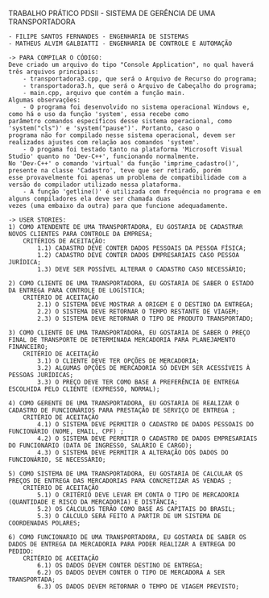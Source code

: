 TRABALHO PRÁTICO PDSII - SISTEMA DE GERÊNCIA DE UMA TRANSPORTADORA

	- FILIPE SANTOS FERNANDES - ENGENHARIA DE SISTEMAS
	- MATHEUS ALVIM GALBIATTI - ENGENHARIA DE CONTROLE E AUTOMAÇÃO
	
	-> PARA COMPILAR O CÓDIGO:
	Deve criado um arquivo do tipo "Console Application", no qual haverá três arquivos principais:
		- transportadora3.cpp, que será o Arquivo de Recurso do programa;
		- transportadora3.h, que será o Arquivo de Cabeçalho do programa;
		- main.cpp, arquivo que contém a função main.
	Algumas observações:
		- O programa foi desenvolvido no sistema operacional Windows e, como há o uso da função 'system', essa recebe como
	parâmetro comandos específicos desse sistema operacional, como 'system("cls")' e 'system("pause")'. Portanto, caso o
	programa não for compilado nesse sistema operacional, devem ser realizados ajustes com relação aos comandos 'system'.
		- O progama foi testado tanto na plataforma 'Microsoft Visual Studio' quanto no 'Dev-C++', funcionando normalmente.
	No 'Dev-C++' o comando 'virtual' da função 'imprime_cadastro()', presente na classe 'Cadastro', teve que ser retirado, porém
	esse provavelmente foi apenas um problema de compatibilidade com a versão do compilador utilizado nessa plataforma.
		- A função 'getline()' é utilizada com frequência no programa e em alguns compiladores ela deve ser chamada duas
	vezes (uma embaixo da outra) para que funcione adequadamente.

	-> USER STORIES:
	1) COMO ATENDENTE DE UMA TRANSPORTADORA, EU GOSTARIA DE CADASTRAR NOVOS CLIENTES PARA CONTROLE DA EMPRESA;
		CRITÉRIOS DE ACEITAÇÃO:
			1.1) CADASTRO DEVE CONTER DADOS PESSOAIS DA PESSOA FÍSICA;
			1.2) CADASTRO DEVE CONTER DADOS EMPRESARIAIS CASO PESSOA JURÍDICA;
			1.3) DEVE SER POSSÍVEL ALTERAR O CADASTRO CASO NECESSÁRIO;
		
	2) COMO CLIENTE DE UMA TRANSPORTADORA, EU GOSTARIA DE SABER O ESTADO DA ENTREGA PARA CONTROLE DE LOGÍSTICA;
		CRITÉRIO DE ACEITAÇÃO
			2.1) O SISTEMA DEVE MOSTRAR A ORIGEM E O DESTINO DA ENTREGA;
			2.2) O SISTEMA DEVE RETORNAR O TEMPO RESTANTE DE VIAGEM;
			2.3) O SISTEMA DEVE RETORNAR O TIPO DE PRODUTO TRANSPORTADO;
		
	3) COMO CLIENTE DE UMA TRANSPORTADORA, EU GOSTARIA DE SABER O PREÇO FINAL DE TRANSPORTE DE DETERMINADA MERCADORIA PARA PLANEJAMENTO FINANCEIRO;
		CRITÉRIO DE ACEITAÇÃO
			3.1) O CLIENTE DEVE TER OPÇÕES DE MERCADORIA;
			3.2) ALGUMAS OPÇÕES DE MERCADORIA SÓ DEVEM SER ACESSÍVEIS À PESSOAS JURÍDICAS;
			3.3) O PREÇO DEVE TER COMO BASE A PREFERÊNCIA DE ENTREGA ESCOLHIDA PELO CLIENTE (EXPRESSO, NORMAL);
			
	4) COMO GERENTE DE UMA TRANSPORTADORA, EU GOSTARIA DE REALIZAR O CADASTRO DE FUNCIONÁRIOS PARA PRESTAÇÃO DE SERVIÇO DE ENTREGA ;
		CRITÉRIO DE ACEITAÇÃO
			4.1) O SISTEMA DEVE PERMITIR O CADASTRO DE DADOS PESSOAIS DO FUNCIONÁRIO (NOME, EMAIL, CPF) ;
			4.2) O SISTEMA DEVE PERMITIR O CADASTRO DE DADOS EMPRESARIAIS DO FUNCIONÁRIO (DATA DE INGRESSO, SALÁRIO E CARGO);
			4.3) O SISTEMA DEVE PERMITIR A ALTERAÇÃO DOS DADOS DO FUNCIONÁRIO, SE NECESSÁRIO;
			
	5) COMO SISTEMA DE UMA TRANSPORTADORA, EU GOSTARIA DE CALCULAR OS PREÇOS DE ENTREGA DAS MERCADORIAS PARA CONCRETIZAR AS VENDAS ;
		CRITÉRIO DE ACEITAÇÃO
			5.1) O CRITÉRIO DEVE LEVAR EM CONTA O TIPO DE MERCADORIA (QUANTIDADE E RISCO DA MERCADORIA) E DISTÂNCIA;
			5.2) OS CÁLCULOS TERÃO COMO BASE AS CAPITAIS DO BRASIL;
			5.3) O CÁLCULO SERÁ FEITO A PARTIR DE UM SISTEMA DE COORDENADAS POLARES;
			
	6) COMO FUNCIONARIO DE UMA TRANSPORTADORA, EU GOSTARIA DE SABER OS DADOS DE ENTREGA DA MERCADORIA PARA PODER REALIZAR A ENTREGA DO PEDIDO:
		CRITÉRIO DE ACEITAÇÃO
			6.1) OS DADOS DEVEM CONTER DESTINO DE ENTREGA;
			6.2) OS DADOS DEVEM CONTER O TIPO DE MERCADORA A SER TRANSPORTADA;
			6.3) OS DADOS DEVEM RETORNAR O TEMPO DE VIAGEM PREVISTO;
			
